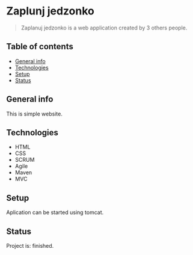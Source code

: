 # Zaplunj jedzonko 
>Zaplanuj jedzonko  is a web application created by 3 others people. 

## Table of contents
* [General info](#general-info)
* [Technologies](#technologies)
* [Setup](#setup)
* [Status](#status)

## General info

This is simple website.

## Technologies

* HTML
* CSS
* SCRUM
* Agile
* Maven
* MVC

## Setup
Aplication can be started using tomcat.

## Status
Project is: finished.
